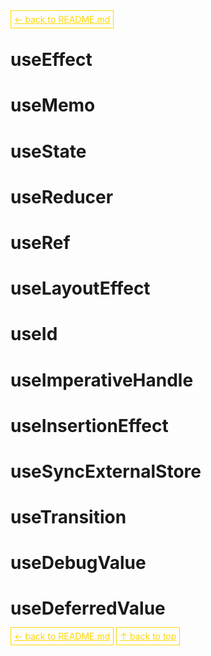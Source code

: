 <a href='../../README.md' id='top' style='border: 1px solid gold; padding: 5px; color: gold'>← back to README.md</a>

# useEffect

# useMemo

# useState

# useReducer

# useRef

# useLayoutEffect

# useId

# useImperativeHandle

# useInsertionEffect

# useSyncExternalStore

# useTransition

# useDebugValue

# useDeferredValue

<a href='../../README.md' id='top' style='border: 1px solid gold; padding: 5px; color: gold'>← back to README.md</a>
<a href='#top' style='border: 1px solid gold; padding: 5px; color: gold'>↑ back to top</a>
